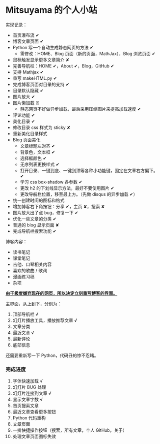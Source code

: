 # Mitsuyama 的个人小站

实现记录：

- 首页瀑布流 ✔
- 博客文章页面 ✔
- Python 写一个自动生成静态网页的方法 ✔
  - 需修改：HOME、Blog 页面（新的页面，MathJax），Blog 浏览页面 ✔
- 鼠标触发显示更多文章简介 ✘
- 完善导航栏：HOME ✔，About ✔，Blog，GitHub ✔
- 支持 Mathjax ✔
- 重写 makeHTML.py ✔
- 完成博客页面对目录的支持 ✔
- 目录默认隐藏 ✔
- 图片放大 ✔
- 图片懒加载 ☒
  - 静态网页不好做异步加载，最后采用压缩图片来提高加载速度 ✔
- 评论功能 ✔
- 美化目录 ✔
- 修改目录 css 样式为 sticky ✘
- 重新美化目录样式
- Blog 页面美化
  - 文章标题左对齐 ✔
  - 背景色，文本框 ✔
  - 选择框颜色 ✔
  - 无序列表更换样式 ✔
  - 打开目录、一键到底、一键到顶等各种小功能键，固定在文章右方偏下。 ✔
  - 学习 css box-shadow 各参数 ✔
  - 更改 h2 的下划线显示方法，最好不要使用图片 ✔
  - 更改导航栏位置，移至最上方。（先做 disqus 的异步加载 ✔）
- 统一创建时间的图标和格式
- 增加博客右下角按钮：分享 ✔，主页 ✘，搜索 ✘
- 图片放大出了点 bug，修复一下 ✔
- 优化一些文章的分类 ✔
- 普通的 blog 显示页面 ✘
- 完成导航栏搜索功能 ✔

博客内容：

-   读书笔记
-   课堂笔记
-   吉他、口琴相关内容
-   喜欢的歌曲 / 歌词
-   漫画练习稿
-   杂项



**<u>由于极度嫌弃现在的网页，所以决定立刻重写博客的界面。</u>**

主界面，从上到下，分别为：

1.  顶部导航栏 √
2.  幻灯片播放工具，播放推荐文章 √
3.  文章分类
4.  最近文章 √
5.  最新评论
6.  底部信息

还需要重新写一下 Python，代码丑的惨不忍睹。



### 完成进度

1.  字体快速加载 √
2.  幻灯片 BUG 处理
3.  幻灯片连接到文章 √
4.  显示文章字数 √
5.  首页搜索文章
6.  最近文章查看更多按钮
7.  Python 代码重构
8.  文章页面
9.  一排快捷操作按钮（搜索，所有文章，个人 GitHub，关于）
10.  处理文章页面图标失效